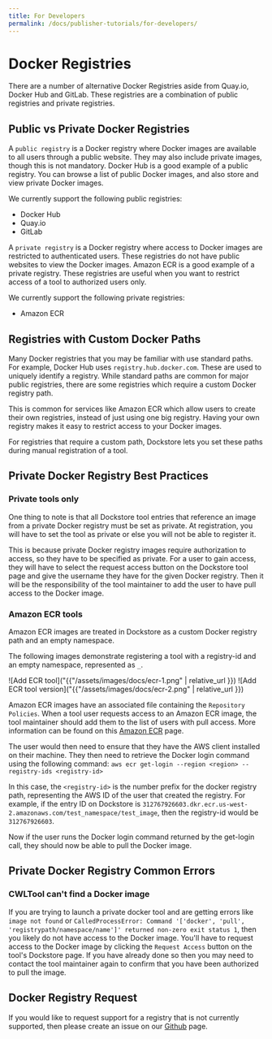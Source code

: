 ```yaml
---
title: For Developers
permalink: /docs/publisher-tutorials/for-developers/
---
```

# Docker Registries

There are a number of alternative Docker Registries aside from Quay.io, Docker Hub and GitLab. These registries are a combination of public registries and private registries.

## Public vs Private Docker Registries

A `public registry` is a Docker registry where Docker images are available to all users through a public website. They may also include private images, though this is not mandatory. Docker Hub is a good example of a public registry. You can browse a list of public Docker images, and also store and view private Docker images.

We currently support the following public registries:
* Docker Hub
* Quay.io
* GitLab

A `private registry` is a Docker registry where access to Docker images are restricted to authenticated users. These registries do not have public websites to view the Docker images. Amazon ECR is a good example of a private registry. These registries are useful when you want to restrict access of a tool to authorized users only.

We currently support the following private registries:
* Amazon ECR

## Registries with Custom Docker Paths
Many Docker registries that you may be familiar with use standard paths. For example, Docker Hub uses `registry.hub.docker.com`. These are used to uniquely identify a registry. While standard paths are common for major public registries, there are some registries which require a custom Docker registry path.

This is common for services like Amazon ECR which allow users to create their own registries, instead of just using one big registry. Having your own registry makes it easy to restrict access to your Docker images.

For registries that require a custom path, Dockstore lets you set these paths during manual registration of a tool.


## Private Docker Registry Best Practices

### Private tools only

One thing to note is that all Dockstore tool entries that reference an image from a private Docker registry must be set as private. At registration, you will have to set the tool as private or else you will not be able to register it.

This is because private Docker registry images require authorization to access, so they have to be specified as private. For a user to gain access, they will have to select the request access button on the Dockstore tool page and give the username they have for the given Docker registry. Then it will be the responsibility of the tool maintainer to add the user to have pull access to the Docker image.

### Amazon ECR tools

Amazon ECR images are treated in Dockstore as a custom Docker registry path and an empty namespace.

The following images demonstrate registering a tool with a registry-id and an empty namespace, represented as `_`.

![Add ECR tool]("{{"/assets/images/docs/ecr-1.png" | relative_url }})
![Add ECR tool version]("{{"/assets/images/docs/ecr-2.png" | relative_url }})


Amazon ECR images have an associated file containing the `Repository Policies`. When a tool user requests access to an Amazon ECR image, the tool maintainer should add them to the list of users with pull access. More information can be found on this [Amazon ECR](http://docs.aws.amazon.com/AmazonECR/latest/userguide/RepositoryPolicyExamples.html#IAM_allow_other_accounts) page.

The user would then need to ensure that they have the AWS client installed on their machine. They then need to retrieve the Docker login command using the following command:
`aws ecr get-login --region <region> --registry-ids <registry-id>`

In this case, the `<registry-id>` is the number prefix for the docker registry path, representing the AWS ID of the user that created the registry. For example, if the entry ID on Dockstore is `312767926603.dkr.ecr.us-west-2.amazonaws.com/test_namespace/test_image`, then the registry-id would be `312767926603`.

Now if the user runs the Docker login command returned by the get-login call, they should now be able to pull the Docker image.

## Private Docker Registry Common Errors

### CWLTool can't find a Docker image
If you are trying to launch a private docker tool and are getting errors like `image not found` or `CalledProcessError: Command '['docker', 'pull', 'registrypath/namespace/name']' returned non-zero exit status 1`, then you likely do not have access to the Docker image. You'll have to request access to the Docker image by clicking the `Request Access` button on the tool's Dockstore page. If you have already done so then you may need to contact the tool maintainer again to confirm that you have been authorized to pull the image.


## Docker Registry Request

If you would like to request support for a registry that is not currently supported, then please create an issue on our [Github](https://github.com/ga4gh/dockstore/issues) page.

